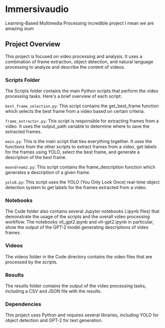 # Immersivaudio

Learning-Based Multimedia Processing incredible project I mean we are amazing sium 

## Project Overview

This project is focused on video processing and analysis. It uses a combination of frame extraction, object detection, and natural language processing to analyze and describe the content of videos.

### Scripts Folder

The Scripts folder contains the main Python scripts that perform the video processing tasks. Here's a brief overview of each script:

`best_frame_selection.py`: This script contains the get_best_frame function which selects the best frame from a video based on certain criteria.

`frame_extractor.py`: This script is responsible for extracting frames from a video. It uses the output_path variable to determine where to save the extracted frames.

`main.py`: This is the main script that ties everything together. It uses the functions from the other scripts to extract frames from a video, get labels for the frames using YOLO, select the best frame, and generate a description of the best frame.

`moondream2.py`: This script contains the frame_description function which generates a description of a given frame.

`yolo8.py`: This script uses the YOLO (You Only Look Once) real-time object detection system to get labels for the frames extracted from a video.

### Notebooks

The Code folder also contains several Jupyter notebooks (.ipynb files) that demonstrate the usage of the scripts and the overall video processing workflow. The notebooks vit_gpt2.ipynb and vit-gpt2.ipynb in particular, show the output of the GPT-2 model generating descriptions of video frames.

### Videos

The videos folder in the Code directory contains the video files that are processed by the scripts.

### Results

The results folder contains the output of the video processing tasks, including a CSV and JSON file with the results.

### Dependencies
This project uses Python and requires several libraries, including YOLO for object detection and GPT-2 for text generation.